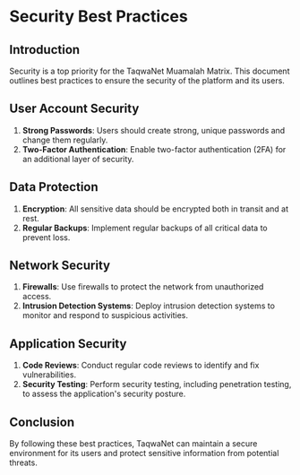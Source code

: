 # Security Best Practices

## Introduction

Security is a top priority for the TaqwaNet Muamalah Matrix. This document outlines best practices to ensure the security of the platform and its users.

## User Account Security

1. **Strong Passwords**: Users should create strong, unique passwords and change them regularly.
2. **Two-Factor Authentication**: Enable two-factor authentication (2FA) for an additional layer of security.

## Data Protection

1. **Encryption**: All sensitive data should be encrypted both in transit and at rest.
2. **Regular Backups**: Implement regular backups of all critical data to prevent loss.

## Network Security

1. **Firewalls**: Use firewalls to protect the network from unauthorized access.
2. **Intrusion Detection Systems**: Deploy intrusion detection systems to monitor and respond to suspicious activities.

## Application Security

1. **Code Reviews**: Conduct regular code reviews to identify and fix vulnerabilities.
2. **Security Testing**: Perform security testing, including penetration testing, to assess the application's security posture.

## Conclusion

By following these best practices, TaqwaNet can maintain a secure environment for its users and protect sensitive information from potential threats.
